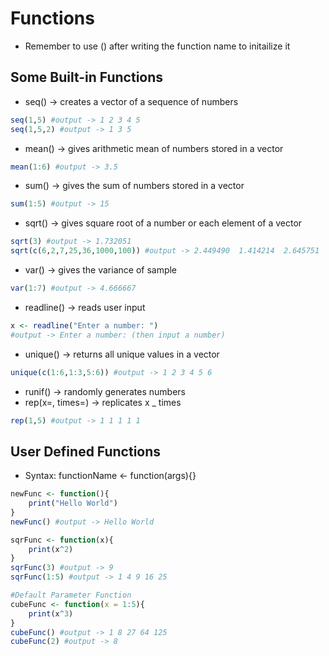 # Functions
- Remember to use () after writing the function name to initailize it
## Some Built-in Functions
- seq() -> creates a vector of a sequence of numbers
```r
seq(1,5) #output -> 1 2 3 4 5
seq(1,5,2) #output -> 1 3 5
```
- mean() -> gives arithmetic mean of numbers stored in a vector
```r
mean(1:6) #output -> 3.5
```
- sum() -> gives the sum of numbers stored in a vector
```r
sum(1:5) #output -> 15
```
- sqrt() -> gives square root of a number or each element of a vector
```r
sqrt(3) #output -> 1.732051
sqrt(c(6,2,7,25,36,1000,100)) #output -> 2.449490  1.414214  2.645751  5.000000  6.000000 31.622777 10.000000
```
- var() -> gives the variance of sample
```r
var(1:7) #output -> 4.666667
```
- readline() -> reads user input
```r
x <- readline("Enter a number: ")
#output -> Enter a number: (then input a number)
```
- unique() -> returns all unique values in a vector
```r
unique(c(1:6,1:3,5:6)) #output -> 1 2 3 4 5 6
```
- runif() -> randomly generates numbers
- rep(x=, times=) -> replicates x _ times
```r
rep(1,5) #output -> 1 1 1 1 1
```

## User Defined Functions
- Syntax: functionName <- function(args){}
```r
newFunc <- function(){
    print("Hello World")
}
newFunc() #output -> Hello World

sqrFunc <- function(x){
    print(x^2)
}
sqrFunc(3) #output -> 9
sqrFunc(1:5) #output -> 1 4 9 16 25

#Default Parameter Function
cubeFunc <- function(x = 1:5){
    print(x^3)
}
cubeFunc() #output -> 1 8 27 64 125
cubeFunc(2) #output -> 8
```